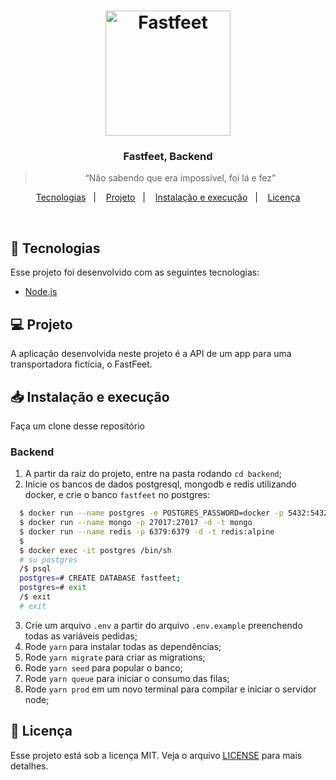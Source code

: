 <h1 align="center">
  <img alt="Fastfeet" title="Fastfeet" src="../.github/logo.png" width="200px" />
</h1>

<h3 align="center">
  Fastfeet, Backend
</h3>

<blockquote align="center">“Não sabendo que era impossível, foi lá e fez”</blockquote>

<p align="center">
  <a href="#-tecnologias">Tecnologias</a>&nbsp;&nbsp;&nbsp;|&nbsp;&nbsp;&nbsp;
  <a href="#-projeto">Projeto</a>&nbsp;&nbsp;&nbsp;|&nbsp;&nbsp;&nbsp;
  <a href="#-instalação-e-execução">Instalação e execução</a>&nbsp;&nbsp;&nbsp;|&nbsp;&nbsp;&nbsp;
  <a href="#-licença">Licença</a>
</p>

<br>

## 🚀 Tecnologias

Esse projeto foi desenvolvido com as seguintes tecnologias:

- [Node.js](https://nodejs.org/en/)

## 💻 Projeto

A aplicação desenvolvida neste projeto é a API de um app para uma transportadora fictícia, o FastFeet.

## 📥 Instalação e execução

Faça um clone desse repositório

  ### Backend
  1. A partir da raiz do projeto, entre na pasta rodando `cd backend`;
  2. Inicie os bancos de dados postgresql, mongodb e redis utilizando docker, e crie o banco `fastfeet` no postgres:
  ```bash
    $ docker run --name postgres -e POSTGRES_PASSWORD=docker -p 5432:5432 -d postgres:11
    $ docker run --name mongo -p 27017:27017 -d -t mongo
    $ docker run --name redis -p 6379:6379 -d -t redis:alpine
    $
    $ docker exec -it postgres /bin/sh
    # su postgres
    /$ psql
    postgres=# CREATE DATABASE fastfeet;
    postgres=# exit
    /$ exit
    # exit
  ```
  3. Crie um arquivo `.env` a partir do arquivo `.env.example` preenchendo todas as variáveis pedidas;
  4. Rode `yarn` para instalar todas as dependências;
  5. Rode `yarn migrate` para criar as migrations;
  6. Rode `yarn seed` para popular o banco;
  7. Rode `yarn queue` para iniciar o consumo das filas;
  8. Rode `yarn prod` em um novo terminal para compilar e iniciar o servidor node;

## 📝 Licença

Esse projeto está sob a licença MIT. Veja o arquivo [LICENSE](LICENSE.md) para mais detalhes.
